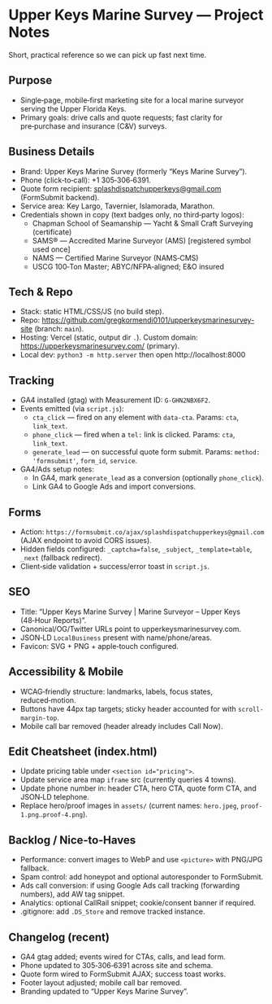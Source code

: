 # Upper Keys Marine Survey — Project Notes

Short, practical reference so we can pick up fast next time.

## Purpose
- Single‑page, mobile‑first marketing site for a local marine surveyor serving the Upper Florida Keys.
- Primary goals: drive calls and quote requests; fast clarity for pre‑purchase and insurance (C&V) surveys.

## Business Details
- Brand: Upper Keys Marine Survey (formerly “Keys Marine Survey”).
- Phone (click‑to‑call): +1 305‑306‑6391.
- Quote form recipient: splashdispatchupperkeys@gmail.com (FormSubmit backend).
- Service area: Key Largo, Tavernier, Islamorada, Marathon.
- Credentials shown in copy (text badges only, no third‑party logos):
  - Chapman School of Seamanship — Yacht & Small Craft Surveying (certificate)
  - SAMS® — Accredited Marine Surveyor (AMS) [registered symbol used once]
  - NAMS — Certified Marine Surveyor (NAMS‑CMS)
  - USCG 100‑Ton Master; ABYC/NFPA‑aligned; E&O insured

## Tech & Repo
- Stack: static HTML/CSS/JS (no build step).
- Repo: https://github.com/gregkormendi0101/upperkeysmarinesurvey-site (branch: `main`).
- Hosting: Vercel (static, output dir `.`). Custom domain: https://upperkeysmarinesurvey.com/ (primary).
- Local dev: `python3 -m http.server` then open http://localhost:8000

## Tracking
- GA4 installed (gtag) with Measurement ID: `G-GHN2NBX6F2`.
- Events emitted (via `script.js`):
  - `cta_click` — fired on any element with `data-cta`. Params: `cta`, `link_text`.
  - `phone_click` — fired when a `tel:` link is clicked. Params: `cta`, `link_text`.
  - `generate_lead` — on successful quote form submit. Params: `method: 'formsubmit'`, `form_id`, `service`.
- GA4/Ads setup notes:
  - In GA4, mark `generate_lead` as a conversion (optionally `phone_click`).
  - Link GA4 to Google Ads and import conversions.

## Forms
- Action: `https://formsubmit.co/ajax/splashdispatchupperkeys@gmail.com` (AJAX endpoint to avoid CORS issues).
- Hidden fields configured: `_captcha=false`, `_subject`, `_template=table`, `_next` (fallback redirect).
- Client‑side validation + success/error toast in `script.js`.

## SEO
- Title: “Upper Keys Marine Survey | Marine Surveyor – Upper Keys (48‑Hour Reports)”.
- Canonical/OG/Twitter URLs point to upperkeysmarinesurvey.com.
- JSON‑LD `LocalBusiness` present with name/phone/areas.
- Favicon: SVG + PNG + apple‑touch configured.

## Accessibility & Mobile
- WCAG‑friendly structure: landmarks, labels, focus states, reduced‑motion.
- Buttons have 44px tap targets; sticky header accounted for with `scroll-margin-top`.
- Mobile call bar removed (header already includes Call Now).

## Edit Cheatsheet (index.html)
- Update pricing table under `<section id="pricing">`.
- Update service area map `iframe` src (currently queries 4 towns).
- Update phone number in: header CTA, hero CTA, quote form CTA, and JSON‑LD telephone.
- Replace hero/proof images in `assets/` (current names: `hero.jpeg`, `proof-1.png`..`proof-4.png`).

## Backlog / Nice‑to‑Haves
- Performance: convert images to WebP and use `<picture>` with PNG/JPG fallback.
- Spam control: add honeypot and optional autoresponder to FormSubmit.
- Ads call conversion: if using Google Ads call tracking (forwarding numbers), add AW tag snippet.
- Analytics: optional CallRail snippet; cookie/consent banner if required.
- .gitignore: add `.DS_Store` and remove tracked instance.

## Changelog (recent)
- GA4 gtag added; events wired for CTAs, calls, and lead form.
- Phone updated to 305‑306‑6391 across site and schema.
- Quote form wired to FormSubmit AJAX; success toast works.
- Footer layout adjusted; mobile call bar removed.
- Branding updated to “Upper Keys Marine Survey”.
